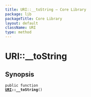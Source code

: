 ```yaml
---
title: URI::__toString — Core Library
package: lib
packageTitle: Core Library
layout: default
className: URI
type: method
---
```


# URI::__toString

## Synopsis

<code>public function <b><a href="URI">URI</a>::__toString</b>()</code>

